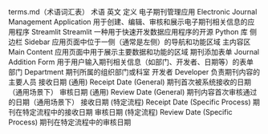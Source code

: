 terms.md（术语词汇表）
术语	英文		定义
电子期刊管理应用	Electronic Journal Management Application	用于创建、编辑、审核和展示电子期刊相关信息的应用程序
Streamlit	Streamlit		一种用于快速开发数据应用程序的开源 Python 库
侧边栏	Sidebar	应用页面中位于一侧（通常是左侧）的导航和功能区域
主内容区	Main Content 应用页面中用于展示主要数据和功能的区域
期刊添加表单	Journal Addition Form		用于用户输入期刊相关信息（如部门、开发者、日期等）的表单
部门	Department	期刊所属的组织部门或科室
开发者	Developer		负责期刊内容的主要人员
接收日期 (通用)	Receipt Date (General)		期刊首次被系统接收的日期（通用场景下）
审核日期 (通用)	Review Date (General)		期刊内容首次审核通过的日期（通用场景下）
接收日期 (特定流程)	Receipt Date (Specific Process)		期刊在特定流程中的接收日期
审核日期 (特定流程)	Review Date (Specific Process)	期刊在特定流程中的审核日期
